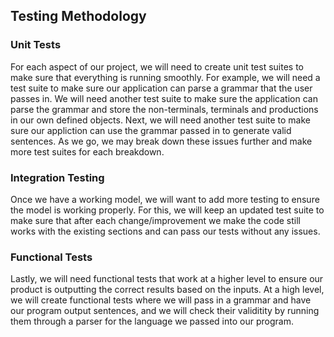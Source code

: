Testing Methodology
-------------------

### Unit Tests

For each aspect of our project, we will need to create unit test suites to make sure that everything is running smoothly. For example, we will need a test suite to make sure our application can parse a grammar that the user passes in. We will need another test suite to make sure the application can parse the grammar and store the non-terminals, terminals and productions in our own defined objects. Next, we will need another test suite to make sure our appliction can use the grammar passed in to generate valid sentences. As we go, we may break down these issues further and make more test suites for each breakdown.

### Integration Testing

Once we have a working model, we will want to add more testing to ensure the model is working properly. For this, we will keep an updated test suite to make sure that after each change/improvement we make the code still works with the existing sections and can pass our tests without any issues.

### Functional Tests

Lastly, we will need functional tests that work at a higher level to ensure our product is outputting the correct results based on the inputs. At a high level, we will create functional tests where we will pass in a grammar and have our program output sentences, and we will check their validitity by running them through a parser for the language we passed into our program.
